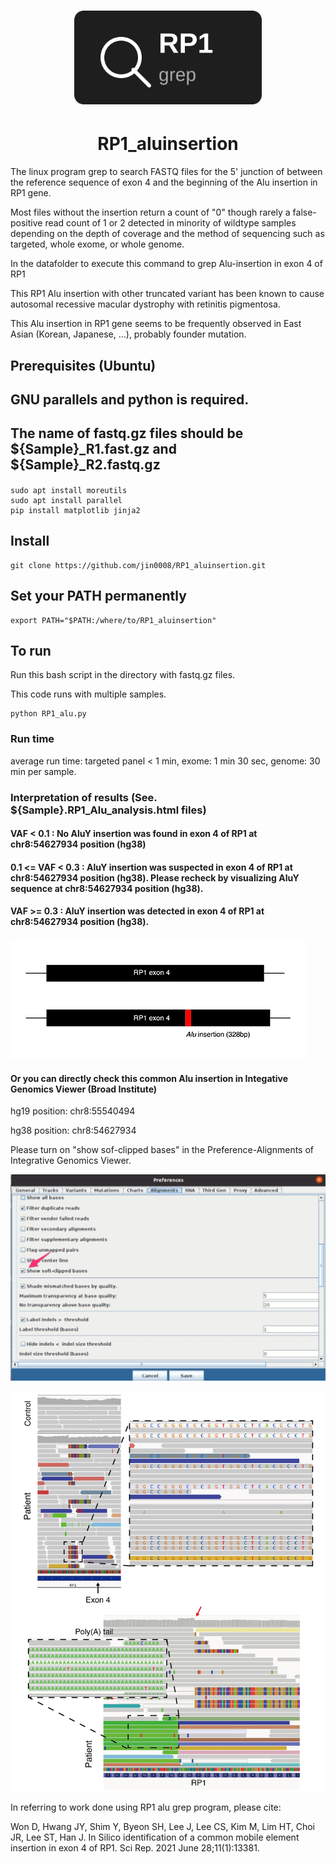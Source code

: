 <h1 align="center"><img width="300px" src="rp1_grep_logo.svg"/></h1>

<h1 align="center">RP1_aluinsertion</h1>

The linux program grep to search FASTQ files for the 5' junction of between the reference sequence of exon 4 and the beginning of the Alu insertion in RP1 gene.

Most files without the insertion return a count of "0" though rarely a false-positive read count of 1 or 2 detected in minority of wildtype samples depending on the depth of coverage and the method of sequencing such as targeted, whole exome, or whole genome.

In the datafolder to execute this command to grep Alu-insertion in exon 4 of RP1

This RP1 Alu insertion with other truncated variant has been known to cause autosomal recessive macular dystrophy with retinitis pigmentosa.

This Alu insertion in RP1 gene seems to be frequently observed in East Asian (Korean, Japanese, ...), probably founder mutation.


## Prerequisites (Ubuntu) 
## GNU parallels and python is required.
## The name of fastq.gz files should be ${Sample}_R1.fast.gz and ${Sample}_R2.fastq.gz

#### 
```
sudo apt install moreutils
sudo apt install parallel
pip install matplotlib jinja2
```

## Install
```
git clone https://github.com/jin0008/RP1_aluinsertion.git
```

## Set your PATH permanently
```
export PATH="$PATH:/where/to/RP1_aluinsertion"
```

## To run

Run this bash script in the directory with fastq.gz files.

This code runs with multiple samples.

```
python RP1_alu.py
```
### Run time
average run time: targeted panel < 1 min, exome: 1 min 30 sec, genome: 30 min per sample.

### Interpretation of results (See. ${Sample}.RP1_Alu_analysis.html files)

#### VAF < 0.1 : No AluY insertion was found in exon 4 of RP1 at chr8:54627934 position (hg38)

#### 0.1 <= VAF < 0.3 : AluY insertion was suspected in exon 4 of RP1 at chr8:54627934 position (hg38). Please recheck by visualizing AluY sequence at chr8:54627934 position (hg38).

#### VAF >= 0.3 : AluY insertion was detected in exon 4 of RP1 at chr8:54627934 position (hg38).

![alt text](https://github.com/jin0008/RP1_aluinsertion/blob/master/RP1.jpg?raw=true) 


#### Or you can directly check this common Alu insertion in Integative Genomics Viewer (Broad Institute)
hg19 position: chr8:55540494

hg38 position: chr8:54627934

Please turn on "show sof-clipped bases" in the Preference-Alignments of Integrative Genomics Viewer.

![alt text](https://github.com/jin0008/RP1_aluinsertion/blob/master/IGV.jpg?raw=true) 

![alt text](https://github.com/jin0008/RP1_aluinsertion/blob/master/AluinsertionIGV.jpg?raw=true)



In referring to work done using RP1 alu grep program, please cite:

Won D, Hwang JY, Shim Y, Byeon SH, Lee J, Lee CS, Kim M, Lim HT, Choi JR, Lee ST, Han J.
In Silico identification of a common mobile element insertion in exon 4 of RP1. 
Sci Rep. 2021 June 28;11(1):13381. 
